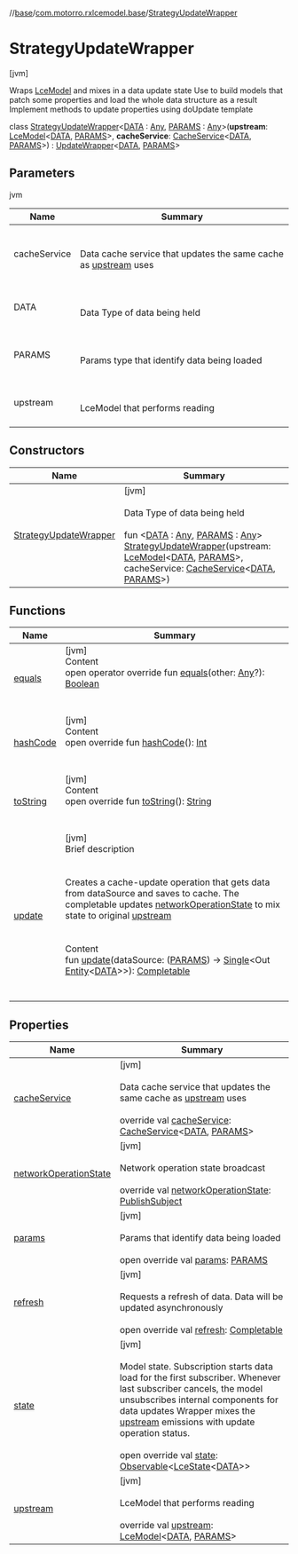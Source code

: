//[base](../../index.md)/[com.motorro.rxlcemodel.base](../index.md)/[StrategyUpdateWrapper](index.md)



# StrategyUpdateWrapper  
 [jvm] 

Wraps [LceModel](../-lce-model/index.md) and mixes in a data update state Use to build models that patch some properties and load the whole data structure as a result Implement methods to update properties using doUpdate template

class [StrategyUpdateWrapper](index.md)<[DATA](index.md) : [Any](https://kotlinlang.org/api/latest/jvm/stdlib/kotlin/-any/index.html), [PARAMS](index.md) : [Any](https://kotlinlang.org/api/latest/jvm/stdlib/kotlin/-any/index.html)>(**upstream**: [LceModel](../-lce-model/index.md)<[DATA](index.md), [PARAMS](index.md)>, **cacheService**: [CacheService](../../com.motorro.rxlcemodel.base.service/-cache-service/index.md)<[DATA](index.md), [PARAMS](index.md)>) : [UpdateWrapper](../-update-wrapper/index.md)<[DATA](index.md), [PARAMS](index.md)>    


## Parameters  
  
jvm  
  
|  Name|  Summary| 
|---|---|
| cacheService| <br><br>Data cache service that updates the same cache as [upstream](index.md#com.motorro.rxlcemodel.base/StrategyUpdateWrapper/upstream/#/PointingToDeclaration/) uses<br><br>
| DATA| <br><br>Data Type of data being held<br><br>
| PARAMS| <br><br>Params type that identify data being loaded<br><br>
| upstream| <br><br>LceModel that performs reading<br><br>
  


## Constructors  
  
|  Name|  Summary| 
|---|---|
| [StrategyUpdateWrapper](-strategy-update-wrapper.md)|  [jvm] <br><br>Data Type of data being held<br><br>fun <[DATA](index.md) : [Any](https://kotlinlang.org/api/latest/jvm/stdlib/kotlin/-any/index.html), [PARAMS](index.md) : [Any](https://kotlinlang.org/api/latest/jvm/stdlib/kotlin/-any/index.html)> [StrategyUpdateWrapper](-strategy-update-wrapper.md)(upstream: [LceModel](../-lce-model/index.md)<[DATA](index.md), [PARAMS](index.md)>, cacheService: [CacheService](../../com.motorro.rxlcemodel.base.service/-cache-service/index.md)<[DATA](index.md), [PARAMS](index.md)>)   <br>


## Functions  
  
|  Name|  Summary| 
|---|---|
| [equals](https://kotlinlang.org/api/latest/jvm/stdlib/kotlin/-any/equals.html)| [jvm]  <br>Content  <br>open operator override fun [equals](https://kotlinlang.org/api/latest/jvm/stdlib/kotlin/-any/equals.html)(other: [Any](https://kotlinlang.org/api/latest/jvm/stdlib/kotlin/-any/index.html)?): [Boolean](https://kotlinlang.org/api/latest/jvm/stdlib/kotlin/-boolean/index.html)  <br><br><br>
| [hashCode](https://kotlinlang.org/api/latest/jvm/stdlib/kotlin/-any/hash-code.html)| [jvm]  <br>Content  <br>open override fun [hashCode](https://kotlinlang.org/api/latest/jvm/stdlib/kotlin/-any/hash-code.html)(): [Int](https://kotlinlang.org/api/latest/jvm/stdlib/kotlin/-int/index.html)  <br><br><br>
| [toString](https://kotlinlang.org/api/latest/jvm/stdlib/kotlin/-any/to-string.html)| [jvm]  <br>Content  <br>open override fun [toString](https://kotlinlang.org/api/latest/jvm/stdlib/kotlin/-any/to-string.html)(): [String](https://kotlinlang.org/api/latest/jvm/stdlib/kotlin/-string/index.html)  <br><br><br>
| [update](update.md)| [jvm]  <br>Brief description  <br><br><br>Creates a cache-update operation that gets data from dataSource and saves to cache. The completable updates [networkOperationState](index.md#com.motorro.rxlcemodel.base/StrategyUpdateWrapper/networkOperationState/#/PointingToDeclaration/) to mix state to original [upstream](index.md#com.motorro.rxlcemodel.base/StrategyUpdateWrapper/upstream/#/PointingToDeclaration/)<br><br>  <br>Content  <br>fun [update](update.md)(dataSource: ([PARAMS](index.md)) -> [Single](http://reactivex.io/RxJava/2.x/javadoc/io/reactivex/Single.html)<Out [Entity](../../com.motorro.rxlcemodel.base.entity/-entity/index.md)<[DATA](index.md)>>): [Completable](http://reactivex.io/RxJava/2.x/javadoc/io/reactivex/Completable.html)  <br><br><br>


## Properties  
  
|  Name|  Summary| 
|---|---|
| [cacheService](index.md#com.motorro.rxlcemodel.base/StrategyUpdateWrapper/cacheService/#/PointingToDeclaration/)|  [jvm] <br><br>Data cache service that updates the same cache as [upstream](index.md#com.motorro.rxlcemodel.base/StrategyUpdateWrapper/upstream/#/PointingToDeclaration/) uses<br><br>override val [cacheService](index.md#com.motorro.rxlcemodel.base/StrategyUpdateWrapper/cacheService/#/PointingToDeclaration/): [CacheService](../../com.motorro.rxlcemodel.base.service/-cache-service/index.md)<[DATA](index.md), [PARAMS](index.md)>   <br>
| [networkOperationState](index.md#com.motorro.rxlcemodel.base/StrategyUpdateWrapper/networkOperationState/#/PointingToDeclaration/)|  [jvm] <br><br>Network operation state broadcast<br><br>override val [networkOperationState](index.md#com.motorro.rxlcemodel.base/StrategyUpdateWrapper/networkOperationState/#/PointingToDeclaration/): [PublishSubject](http://reactivex.io/RxJava/2.x/javadoc/io/reactivex/subjects/PublishSubject.html)<UpdateOperationState>   <br>
| [params](index.md#com.motorro.rxlcemodel.base/StrategyUpdateWrapper/params/#/PointingToDeclaration/)|  [jvm] <br><br>Params that identify data being loaded<br><br>open override val [params](index.md#com.motorro.rxlcemodel.base/StrategyUpdateWrapper/params/#/PointingToDeclaration/): [PARAMS](index.md)   <br>
| [refresh](index.md#com.motorro.rxlcemodel.base/StrategyUpdateWrapper/refresh/#/PointingToDeclaration/)|  [jvm] <br><br>Requests a refresh of data. Data will be updated asynchronously<br><br>open override val [refresh](index.md#com.motorro.rxlcemodel.base/StrategyUpdateWrapper/refresh/#/PointingToDeclaration/): [Completable](http://reactivex.io/RxJava/2.x/javadoc/io/reactivex/Completable.html)   <br>
| [state](index.md#com.motorro.rxlcemodel.base/StrategyUpdateWrapper/state/#/PointingToDeclaration/)|  [jvm] <br><br>Model state. Subscription starts data load for the first subscriber. Whenever last subscriber cancels, the model unsubscribes internal components for data updates Wrapper mixes the [upstream](index.md#com.motorro.rxlcemodel.base/StrategyUpdateWrapper/upstream/#/PointingToDeclaration/) emissions with update operation status.<br><br>open override val [state](index.md#com.motorro.rxlcemodel.base/StrategyUpdateWrapper/state/#/PointingToDeclaration/): [Observable](http://reactivex.io/RxJava/2.x/javadoc/io/reactivex/Observable.html)<[LceState](../-lce-state/index.md)<[DATA](index.md)>>   <br>
| [upstream](index.md#com.motorro.rxlcemodel.base/StrategyUpdateWrapper/upstream/#/PointingToDeclaration/)|  [jvm] <br><br>LceModel that performs reading<br><br>override val [upstream](index.md#com.motorro.rxlcemodel.base/StrategyUpdateWrapper/upstream/#/PointingToDeclaration/): [LceModel](../-lce-model/index.md)<[DATA](index.md), [PARAMS](index.md)>   <br>

